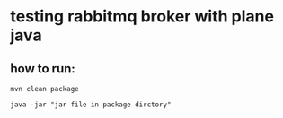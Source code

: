 # testing rabbitmq broker with plane java 

## how to run:

`mvn clean package`

`java -jar "jar file in package dirctory" `


